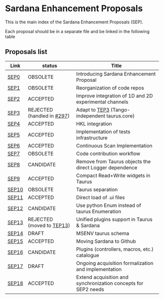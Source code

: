 Sardana Enhancement Proposals
=============================

This is the main index of the Sardana Enhancement Proposals (SEP).

Each proposal should be in a separate file and be linked in the following table

Proposals list
--------------

  Link        |  status   |        Title
  ------------| --------- | ---------------------------------------------------------
  [SEP0][]    | OBSOLETE     | Introducing Sardana Enhancement Proposal
  [SEP1][]    | OBSOLETE     | Reorganization of code repos
  [SEP2][]    | ACCEPTED     | Improve integration of 1D and 2D experimental channels
  [SEP3][]    | REJECTED (handled in [#297][]) | Adapt to [TEP3][] (Tango-independent taurus.core)
  [SEP4][]    | ACCEPTED     | HKL integration
  [SEP5][]    | ACCEPTED     | Implementation of tests infrastructure
  [SEP6][]    | ACCEPTED     | Continuous Scan Implementation
  [SEP7][]    | OBSOLETE     | Code contribution workflow
  [SEP8][]    | CANDIDATE     | Remove from Taurus objects the direct Logger dependence
  [SEP9][]    | ACCEPTED     | Compact Read+Write widgets in Taurus
  [SEP10][]    | OBSOLETE     | Taurus separation
  [SEP11][]    | ACCEPTED     | Direct load of .ui files
  [SEP12][]    | CANDIDATE     | Use python Enum instead of taurus Enumeration
  [SEP13][]    | REJECTED (moved to [TEP13][])     | Unified plugins support in Taurus & Sardana
  [SEP14][]    | DRAFT     | MSENV taurus schema
  [SEP15][]   | ACCEPTED     | Moving Sardana to Github
  [SEP16][]   | CANDIDATE    | Plugins (controllers, macros, etc.) catalogue
  [SEP17][]   | DRAFT     | Ongoing acquisition formalization and implementation 
  [SEP18][]   | ACCEPTED     | Extend acquisition and synchronization concepts for SEP2 needs




[SEP0]: http://www.sardana-controls.org/sep/?SEP0.md
[SEP1]: http://www.sardana-controls.org/sep/?SEP1.md
[SEP2]: http://www.sardana-controls.org/sep/?SEP2.md
[SEP3]: http://www.sardana-controls.org/sep/?SEP3.md
[SEP4]: http://www.sardana-controls.org/sep/?SEP4.md
[SEP5]: http://www.sardana-controls.org/sep/?SEP5.md
[SEP6]: http://www.sardana-controls.org/sep/?SEP6.md
[SEP7]: http://www.sardana-controls.org/sep/?SEP7.md
[SEP8]: http://www.sardana-controls.org/sep/?SEP8.md
[SEP9]: http://www.sardana-controls.org/sep/?SEP9.md
[SEP10]: http://www.sardana-controls.org/sep/?SEP10.md
[SEP11]: http://www.sardana-controls.org/sep/?SEP11.md
[SEP12]: http://www.sardana-controls.org/sep/?SEP12.md
[SEP13]: http://www.sardana-controls.org/sep/?SEP13.md
[SEP14]: http://www.sardana-controls.org/sep/?SEP14.md
[SEP15]: http://www.sardana-controls.org/sep/?SEP15.md
[SEP16]: https://github.com/reszelaz/sardana/blob/sep16/doc/source/sep/SEP16.md
[SEP17]: https://github.com/reszelaz/sardana/blob/sep17/doc/source/sep/SEP17.md
[SEP18]: http://www.sardana-controls.org/sep/?SEP18.md


[TEP3]: http://www.taurus-scada.org/tep/?TEP3.md
[TEP13]: http://www.taurus-scada.org/tep/?TEP13.md


[#297]: https://github.com/sardana-org/sardana/issues/297
